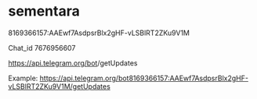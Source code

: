 # sementara
<Token>
8169366157:AAEwf7AsdpsrBlx2gHF-vLSBlRT2ZKu9V1M

Chat_id
7676956607

https://api.telegram.org/bot<token>/getUpdates

Example:
https://api.telegram.org/bot8169366157:AAEwf7AsdpsrBlx2gHF-vLSBlRT2ZKu9V1M/getUpdates
